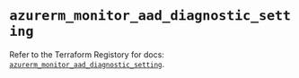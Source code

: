 # `azurerm_monitor_aad_diagnostic_setting`

Refer to the Terraform Registory for docs: [`azurerm_monitor_aad_diagnostic_setting`](https://registry.terraform.io/providers/hashicorp/azurerm/3.85.0/docs/resources/monitor_aad_diagnostic_setting).
